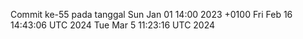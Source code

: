 Commit ke-55 pada tanggal Sun Jan 01 14:00 2023 +0100
Fri Feb 16 14:43:06 UTC 2024
Tue Mar  5 11:23:16 UTC 2024
